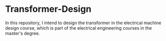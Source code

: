 # Transformer-Design
In this repository, I intend to design the transformer in the electrical machine design course, which is part of the electrical engineering courses in the master's degree.
